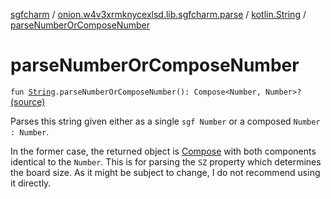 [sgfcharm](../../index.md) / [onion.w4v3xrmknycexlsd.lib.sgfcharm.parse](../index.md) / [kotlin.String](index.md) / [parseNumberOrComposeNumber](./parse-number-or-compose-number.md)

# parseNumberOrComposeNumber

`fun `[`String`](https://kotlinlang.org/api/latest/jvm/stdlib/kotlin/-string/index.html)`.parseNumberOrComposeNumber(): Compose<Number, Number>?` [(source)](https://github.com/w4v3/sgfcharm/tree/master/sgfcharm/src/main/java/onion/w4v3xrmknycexlsd/lib/sgfcharm/parse/SgfParser.kt#L406)

Parses this string given either as a single `sgf Number` or a composed `Number : Number`.

In the former case, the returned object is [Compose](../-sgf-type/-compose/index.md) with both components identical to the
`Number`. This is for parsing the `SZ` property which determines the board size. As it might be
subject to change, I do not recommend using it directly.

